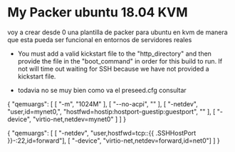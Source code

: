 
# My Packer ubuntu 18.04 KVM

voy a crear desde 0 una plantilla de packer para ubuntu en kvm de manera que esta pueda ser funcional en entornos de servidores reales


- You must add a valid kickstart file to the "http_directory" and then provide the file in the "boot_command" in order for this build to run. If not will time out waiting for SSH because we have not provided a kickstart file.

- todavia no se muy bien como va el preseed.cfg consultar

{
 "qemuargs": [
   [ "-m", "1024M" ],
   [ "--no-acpi", "" ],
   [
     "-netdev",
     "user,id=mynet0,",
     "hostfwd=hostip:hostport-guestip:guestport",
     ""
   ],
   [ "-device", "virtio-net,netdev=mynet0" ]
 ]
}

{
 "qemuargs": [
   [ "-netdev", "user,hostfwd=tcp::{{ .SSHHostPort }}-:22,id=forward"],
   [ "-device", "virtio-net,netdev=forward,id=net0"]
 ]
}